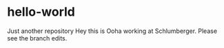 # hello-world
Just another repository
Hey this is Ooha working at Schlumberger. Please see the branch edits. 
